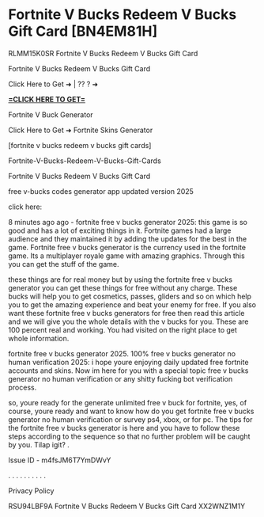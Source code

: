 # Fortnite V Bucks Redeem V Bucks Gift Card [BN4EM81H]

RLMM15K0SR Fortnite V Bucks Redeem V Bucks Gift Card

Fortnite V Bucks Redeem V Bucks Gift Card

Click Here to Get ➜ | ?? ? ➜ 

**[=CLICK HERE TO GET=](https://www.google.com/url?q=https%3A%2F%2Fappbitly.com%2FjHeMV)**

Fortnite V Buck Generator

Click Here to Get ➜ Fortnite Skins Generator

 [fortnite v bucks redeem v bucks gift cards]

Fortnite-V-Bucks-Redeem-V-Bucks-Gift-Cards

Fortnite V Bucks Redeem V Bucks Gift Card

free v-bucks codes generator app updated version 2025

click here:

8 minutes ago ago - fortnite free v bucks generator 2025: this game is so good and has a lot of exciting things in it. Fortnite games had a large audience and they maintained it by adding the updates for the best in the game. Fortnite free v bucks generator is the currency used in the fortnite game. Its a multiplayer royale game with amazing graphics. Through this you can get the stuff of the game. 

these things are for real money but by using the fortnite free v bucks generator you can get these things for free without any charge. These bucks will help you to get cosmetics, passes, gliders and so on which help you to get the amazing experience and beat your enemy for free. If you also want these fortnite free v bucks generators for free then read this article and we will give you the whole details with the v bucks for you. These are 100 percent real and working. You had visited on the right place to get whole information. 

fortnite free v bucks generator 2025. 100% free v bucks generator no human verification 2025: i hope youre enjoying daily updated free fortnite accounts and skins. Now im here for you with a special topic free v bucks generator no human verification or any shitty fucking bot verification process. 

so, youre ready for the generate unlimited free v buck for fortnite, yes, of course, youre ready and want to know how do you get fortnite free v bucks generator no human verification or survey ps4, xbox, or for pc. The tips for the fortnite free v bucks generator is here and you have to follow these steps according to the sequence so that no further problem will be caught by you. Tilap igit? . 

Issue ID - m4fsJM6T7YmDWvY

. . . . . . . . . . 

Privacy Policy

 RSU94LBF9A Fortnite V Bucks Redeem V Bucks Gift Card XX2WNZ1M1Y

